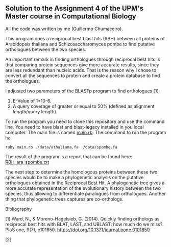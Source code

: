 ## Solution to the Assignment 4 of the UPM's Master course in Computational Biology

All the code was written by me (Guillermo Chumaceiro).

This program does a reciprocal best blast hits (RBH) between all proteins of Arabidopsis thaliana and Schizosaccharomyces pombe to find putative orthologues between the two species.

An important remark in finding orthologues through reciprocal best hits is that comparing protein sequences give more accurate results, since they are less redundant than nucleic acids. That is the reason why I chose to convert all the sequences to protein and create a protein database to find the orthologues.

I adjusted two parameters of the BLASTp program to find orthologues [1]:

1. E-Value of 1*10-6.
2. A query coverage of greater or equal to 50% (defined as alignment length/query length).

To run the program you need to clone this repository and use the command line. You need to have blast and blast-legacy installed in you local computer. The main file is named [main.rb](./main.rb). The command to run the program is: 
```
ruby main.rb ./data/athaliana.fa ./data/spombe.fa
```

The result of the program is a report that can be found here: [RBH_ara_spombe.txt](./RBH_ara_spombe.txt)

The next step to determine the homologous proteins between these two species would be to make a phylogenetic analysis on the putative orthologues obtained in the Reciprocal Best Hit. A phylogenetic tree gives a more accurate representation of the evolutionary history between the two species, thus allowing to differentiate paralogues from orthologues. Another thing that phylogenetic trees captures are co-orthologs.

Bibliography

[1] Ward, N., & Moreno-Hagelsieb, G. (2014). Quickly finding orthologs as reciprocal best hits with BLAT, LAST, and UBLAST: how much do we miss?. PloS one, 9(7), e101850. https://doi.org/10.1371/journal.pone.0101850

[2]